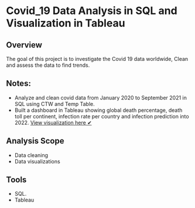# Covid_19 Data Analysis in SQL and Visualization in Tableau


## Overview
The goal of this project is to investigate the Covid 19 data worldwide, Clean and assess the data to find trends.


## Notes:
- Analyze and clean covid data from January 2020 to September 2021 in SQL using CTW and Temp Table.
- Built a dashboard in Tableau showing global death percentage, death toll per continent, infection rate per country and infection prediction into 2022.
 [View visualization here ✔](https://public.tableau.com/app/profile/oluwasola.oyinloye/viz/Covid_19Dashboard_16533752682270/Dashboard1)


## Analysis Scope
- Data cleaning
- Data visualizations

## Tools
- SQL.
- Tableau






